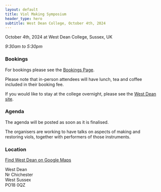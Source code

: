 ```yaml
---
layout: default
title: Viol Making Symposium
header_type: hero
subtitle: West Dean College, October 4th, 2024
---
```


October 4th, 2024 at West Dean College, Sussex, UK

*9:30am to 5:30pm*

### **Bookings** 

For bookings please see the <a href="https://freo.me/violmaking">Bookings Page</a>.

Please note that in-person attendees will have lunch, tea and coffee included in their booking fee. 

If you would like to stay at the college overnight, please
see the [West Dean site](https://www.westdean.ac.uk/bed-and-breakfast).

### **Agenda**

The agenda will be posted as soon as it is finalised. 

The organisers are working to have talks on aspects of making and restoring viols, together with performers of those instruments.

### **Location**

[Find West Dean on Google Maps](https://www.google.co.uk/maps/place/West+Dean+College/@50.9064568,-0.7746854,16z/data=!4m2!3m1!1s0x48744c92a7414307:0x4339e59f706d79af)

West Dean\
Nr Chichester\
West Sussex\
PO18 0QZ
